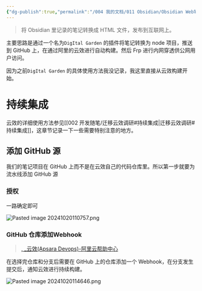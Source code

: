 ```yaml
---
{"dg-publish":true,"permalink":"/004 我的文档/011 Obsidian/Obsidian Web笔记搭建/","dgPassFrontmatter":true,"created":"2024-10-20T10:56:27.654+08:00","updated":"2024-10-20T11:47:13.276+08:00"}
---
```


> 将 Obsidian 里记录的笔记转换成 HTML 文件，发布到互联网上。

主要思路是通过一个名为`DigItal Garden` 的插件将笔记转换为 node 项目，推送到 GitHub 上，在通过阿里的云效进行自动构建。然后 Frp 进行内网穿透供公网用户访问。

因为之前`DigItal Garden` 的具体使用方法我没记录，我这里直接从云效构建开始。
# 持续集成

云效的详细使用方法参见[[002 开发随笔/迁移云效调研#持续集成\|迁移云效调研#持续集成]]，这章节记录一下一些需要特别注意的地方。
## 添加 GitHub 源

我们的笔记项目在 GitHub 上而不是在云效自己的代码仓库里。所以第一步就要为流水线添加 GitHub 源
### 授权

一路确定即可

![Pasted image 20241020110757.png](/img/user/$/$Sys999%20Attachment/Pasted%20image%2020241020110757.png)
### GitHub 仓库添加Webhook

>[, \_云效(Apsara Devops)-阿里云帮助中心](https://help.aliyun.com/zh/yunxiao/user-guide/code-source-trigger?spm=a2cl9.flow_devops2020_goldlog_detail.0.0.6e234c0ahG1jXV)

在选择完仓库和分支后需要在 GitHub 上的仓库添加一个 Webhook，在分支发生提交后，通知云效进行持续构建。

![Pasted image 20241020114646.png](/img/user/$/$Sys999%20Attachment/Pasted%20image%2020241020114646.png)


